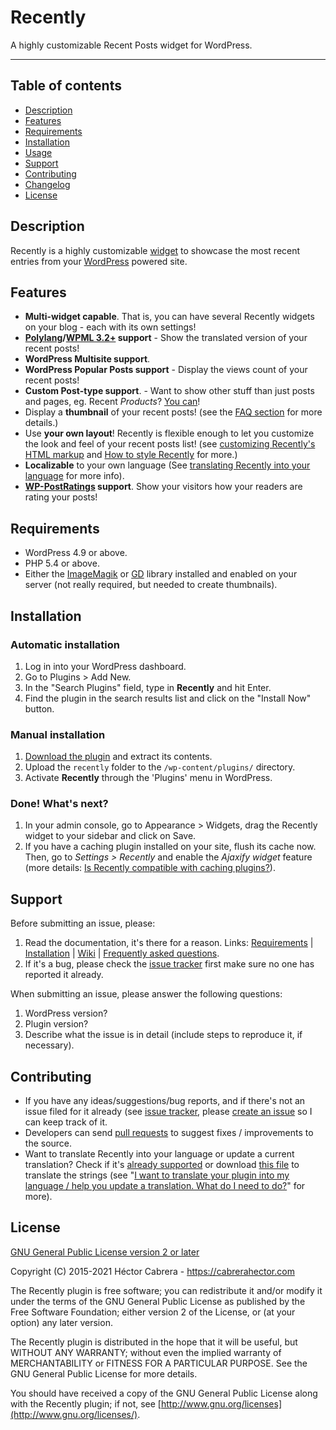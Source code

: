 # Recently

A highly customizable Recent Posts widget for WordPress.

----
## Table of contents
 
* [Description](https://github.com/cabrerahector/recently#description)
* [Features](https://github.com/cabrerahector/recently#features)
* [Requirements](https://github.com/cabrerahector/recently#requirements)
* [Installation](https://github.com/cabrerahector/recently#installation)
* [Usage](https://github.com/cabrerahector/recently#usage)
* [Support](https://github.com/cabrerahector/recently#support)
* [Contributing](https://github.com/cabrerahector/recently#contributing)
* [Changelog](https://github.com/cabrerahector/recently/blob/master/changelog.md)
* [License](https://github.com/cabrerahector/recently#license)


## Description

Recently is a highly customizable [widget](http://wordpress.org/plugins/recently/) to showcase the most recent entries from your [WordPress](http://wordpress.org/) powered site.


## Features

* **Multi-widget capable**. That is, you can have several Recently widgets on your blog - each with its own settings!
* **[Polylang](https://wordpress.org/plugins/polylang/)/[WPML 3.2+](https://wpml.org/) support** - Show the translated version of your recent posts!
* **WordPress Multisite support**.
* **WordPress Popular Posts support** - Display the views count of your recent posts!
* **Custom Post-type support**. - Want to show other stuff than just posts and pages, eg. Recent *Products*? [You can](https://github.com/cabrerahector/recently/wiki/3.-FAQ#i-want-to-have-a-recent-list-of-my-custom-post-type-how-can-i-do-that)!
* Display a **thumbnail** of your recent posts! (see the [FAQ section](https://github.com/cabrerahector/recently/wiki/3.-FAQ#how-does-recently-pick-my-posts-thumbnails) for more details.)
* Use **your own layout**! Recently is flexible enough to let you customize the look and feel of your recent posts list! (see [customizing Recently's HTML markup](https://github.com/cabrerahector/recently/wiki/3.-FAQ#how-can-i-use-my-own-html-markup-with-your-plugin) and [How to style Recently](https://github.com/cabrerahector/recently/wiki/4.-Styling-the-list) for more.)
* **Localizable** to your own language (See [translating Recently into your language](https://github.com/cabrerahector/recently/wiki/3.-FAQ#i-want-to-translate-your-plugin-into-my-language--help-you-update-a-translation-what-do-i-need-to-do) for more info).
* **[WP-PostRatings](http://wordpress.org/extend/plugins/wp-postratings/) support**. Show your visitors how your readers are rating your posts!


## Requirements

* WordPress 4.9 or above.
* PHP 5.4 or above.
* Either the [ImageMagik](http://www.php.net/manual/en/intro.imagick.php) or [GD](http://www.php.net/manual/en/intro.image.php) library installed and enabled on your server (not really required, but needed to create thumbnails).


## Installation

### Automatic installation ###

1. Log in into your WordPress dashboard.
2. Go to Plugins > Add New.
3. In the "Search Plugins" field, type in **Recently** and hit Enter.
4. Find the plugin in the search results list and click on the "Install Now" button.

### Manual installation ###

1. [Download the plugin](https://wordpress.org/plugins/recently/) and extract its contents.
2. Upload the `recently` folder to the `/wp-content/plugins/` directory.
3. Activate **Recently** through the 'Plugins' menu in WordPress.

### Done! What's next? ###

1. In your admin console, go to Appearance > Widgets, drag the Recently widget to your sidebar and click on Save.
2. If you have a caching plugin installed on your site, flush its cache now. Then, go to *Settings > Recently* and enable the *Ajaxify widget* feature (more details: [Is Recently compatible with caching plugins?](https://github.com/cabrerahector/recently/wiki/3.-FAQ#can-recently-work-with-caching-plugins-such-as-wp-super-cache)).

## Support

Before submitting an issue, please:

1. Read the documentation, it's there for a reason. Links: [Requirements](https://github.com/cabrerahector/recently#requirements) | [Installation](https://github.com/cabrerahector/recently#installation) | [Wiki](https://github.com/cabrerahector/recently/wiki) | [Frequently asked questions](https://github.com/cabrerahector/recently/wiki/3.-FAQ).
2. If it's a bug, please check the [issue tracker](https://github.com/cabrerahector/recently/issues) first make sure no one has reported it already.

When submitting an issue, please answer the following questions:

1. WordPress version?
2. Plugin version?
3. Describe what the issue is in detail (include steps to reproduce it, if necessary).


## Contributing

* If you have any ideas/suggestions/bug reports, and if there's not an issue filed for it already (see [issue tracker](https://github.com/cabrerahector/recently/issues), please [create an issue](https://github.com/cabrerahector/recently/issues/new) so I can keep track of it.
* Developers can send [pull requests](https://help.github.com/articles/using-pull-requests) to suggest fixes / improvements to the source.
* Want to translate Recently into your language or update a current translation? Check if it's [already supported](https://github.com/cabrerahector/recently/tree/master/lang) or download [this file](https://github.com/cabrerahector/recently/blob/master/lang/recently.pot) to translate the strings (see "[I want to translate your plugin into my language / help you update a translation. What do I need to do?](https://github.com/cabrerahector/recently/wiki/3.-FAQ#i-want-to-translate-your-plugin-into-my-language--help-you-update-a-translation-what-do-i-need-to-do)" for more).


## License

[GNU General Public License version 2 or later](http://www.gnu.org/licenses/gpl-2.0.html)

Copyright (C) 2015-2021  Héctor Cabrera - https://cabrerahector.com

The Recently plugin is free software; you can redistribute it and/or
modify it under the terms of the GNU General Public License
as published by the Free Software Foundation; either version 2
of the License, or (at your option) any later version.

The Recently plugin is distributed in the hope that it will be useful,
but WITHOUT ANY WARRANTY; without even the implied warranty of
MERCHANTABILITY or FITNESS FOR A PARTICULAR PURPOSE.  See the
GNU General Public License for more details.

You should have received a copy of the GNU General Public License
along with the Recently plugin; if not, see [http://www.gnu.org/licenses](http://www.gnu.org/licenses/).
